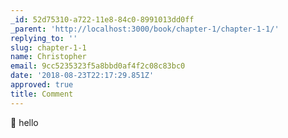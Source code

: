```yaml
---
_id: 52d75310-a722-11e8-84c0-8991013dd0ff
_parent: 'http://localhost:3000/book/chapter-1/chapter-1-1/'
replying_to: ''
slug: chapter-1-1
name: Christopher
email: 9cc5235323f5a8bbd0af4f2c08c83bc0
date: '2018-08-23T22:17:29.851Z'
approved: true
title: Comment
---
```

:wave: hello

